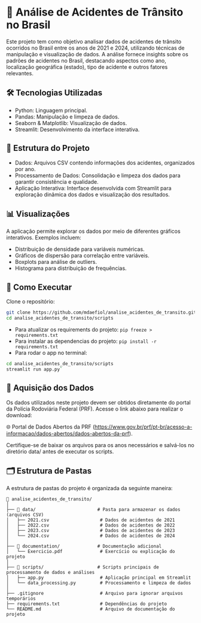 # 🚗 Análise de Acidentes de Trânsito no Brasil
Este projeto tem como objetivo analisar dados de acidentes de trânsito ocorridos no Brasil entre os anos de 2021 e 2024, utilizando técnicas de manipulação e visualização de dados. A análise fornece insights sobre os padrões de acidentes no Brasil, destacando aspectos como ano, localização geográfica (estado), tipo de acidente e outros fatores relevantes.

## 🛠️ Tecnologias Utilizadas
- Python: Linguagem principal.
- Pandas: Manipulação e limpeza de dados.
- Seaborn & Matplotlib: Visualização de dados.
- Streamlit: Desenvolvimento da interface interativa.

## 📂 Estrutura do Projeto
- Dados: Arquivos CSV contendo informações dos acidentes, organizados por ano.
- Processamento de Dados: Consolidação e limpeza dos dados para garantir consistência e qualidade.
- Aplicação Interativa: Interface desenvolvida com Streamlit para exploração dinâmica dos dados e visualização dos resultados.

## 📊 Visualizações
A aplicação permite explorar os dados por meio de diferentes gráficos interativos. Exemplos incluem:

- Distribuição de densidade para variáveis numéricas.
- Gráficos de dispersão para correlação entre variáveis.
- Boxplots para análise de outliers.
- Histograma para distribuição de frequências.

## 🚀 Como Executar
Clone o repositório:

```bash
git clone https://github.com/mdaefiol/analise_acidentes_de_transito.git
cd analise_acidentes_de_transito/scripts
```
- Para atualizar os requirements do projeto: `pip freeze > requirements.txt`
- Para instalar as dependencias do projeto: `pip install -r requirements.txt`
- Para rodar o app no terminal: 
```bash
cd analise_acidentes_de_transito/scripts
streamlit run app.py`
```

## 🔗 Aquisição dos Dados
Os dados utilizados neste projeto devem ser obtidos diretamente do portal da Polícia Rodoviária Federal (PRF). Acesse o link abaixo para realizar o download:

🌐 Portal de Dados Abertos da PRF (https://www.gov.br/prf/pt-br/acesso-a-informacao/dados-abertos/dados-abertos-da-prf).

Certifique-se de baixar os arquivos para os anos necessários e salvá-los no diretório data/ antes de executar os scripts.


## 🗂️ Estrutura de Pastas  
A estrutura de pastas do projeto é organizada da seguinte maneira:

```plaintext
📂 analise_acidentes_de_transito/
│
├── 📂 data/                       # Pasta para armazenar os dados (arquivos CSV)
│   ├── 2021.csv                   # Dados de acidentes de 2021
│   ├── 2022.csv                   # Dados de acidentes de 2022
│   ├── 2023.csv                   # Dados de acidentes de 2023
│   └── 2024.csv                   # Dados de acidentes de 2024
│
├── 📂 documentation/              # Documentação adicional
│   └── Exercicio.pdf              # Exercício ou explicação do projeto
│
├── 📂 scripts/                    # Scripts principais de processamento de dados e análises
│   ├── app.py                     # Aplicação principal em Streamlit
│   └── data_processing.py         # Processamento e limpeza de dados
│
├── .gitignore                     # Arquivo para ignorar arquivos temporários
├── requirements.txt               # Dependências do projeto
└── README.md                      # Arquivo de documentação do projeto
```

